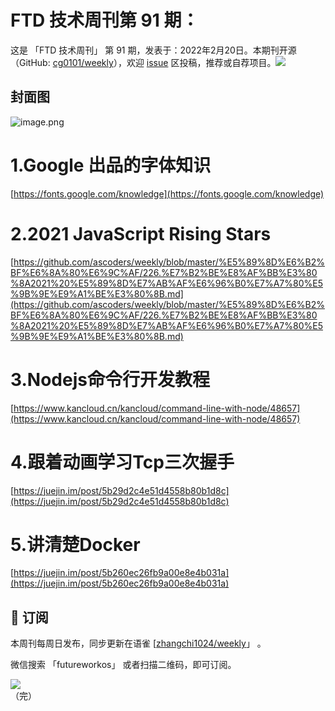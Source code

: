 # FTD 技术周刊第 91 期：
这是 「FTD 技术周刊」 第 91 期，发表于：2022年2月20日。本期刊开源（GitHub: [cg0101/weekly](https://github.com/cg0101/weekly)），欢迎 [issue](https://github.com/cg0101/weekly/issues) 区投稿，推荐或自荐项目。![](https://visitor-badge.glitch.me/badge?page_id=cg0101.weekly) <a href="https://www.linkedin.com/in/%E9%A9%B0-%E5%BC%A0-60669710a/">
        </a>
## 封面图


![image.png](https://cdn.nlark.com/yuque/0/2022/png/132503/1645240589352-8ce26a35-3c00-4d81-9f71-9f2c85b00c83.png#clientId=uf80cb958-a864-4&crop=0&crop=0&crop=1&crop=1&from=paste&height=262&id=u04019c1a&margin=%5Bobject%20Object%5D&name=image.png&originHeight=524&originWidth=1080&originalType=binary&ratio=1&rotation=0&showTitle=false&size=478497&status=done&style=none&taskId=u160bd0e9-7306-40c3-8c03-705f2427b59&title=&width=540)
# 1.Google 出品的字体知识 
[https://fonts.google.com/knowledge](https://fonts.google.com/knowledge)

# 2.2021 JavaScript Rising Stars 
[https://github.com/ascoders/weekly/blob/master/%E5%89%8D%E6%B2%BF%E6%8A%80%E6%9C%AF/226.%E7%B2%BE%E8%AF%BB%E3%80%8A2021%20%E5%89%8D%E7%AB%AF%E6%96%B0%E7%A7%80%E5%9B%9E%E9%A1%BE%E3%80%8B.md](https://github.com/ascoders/weekly/blob/master/%E5%89%8D%E6%B2%BF%E6%8A%80%E6%9C%AF/226.%E7%B2%BE%E8%AF%BB%E3%80%8A2021%20%E5%89%8D%E7%AB%AF%E6%96%B0%E7%A7%80%E5%9B%9E%E9%A1%BE%E3%80%8B.md)

# 3.Nodejs命令行开发教程 
[https://www.kancloud.cn/kancloud/command-line-with-node/48657](https://www.kancloud.cn/kancloud/command-line-with-node/48657)

# 4.跟着动画学习Tcp三次握手 
[https://juejin.im/post/5b29d2c4e51d4558b80b1d8c](https://juejin.im/post/5b29d2c4e51d4558b80b1d8c)

# 5.讲清楚Docker 
[https://juejin.im/post/5b260ec26fb9a00e8e4b031a](https://juejin.im/post/5b260ec26fb9a00e8e4b031a)



## 📅 订阅
本周刊每周日发布，同步更新在语雀 [[zhangchi1024/weekly](https://www.yuque.com/zhangchi1024/weekly)」 。


微信搜索 「futureworkos」 或者扫描二维码，即可订阅。
<div align="left"> <img src="https://cdn.nlark.com/yuque/0/2021/jpeg/132503/1640750963398-e8538e9e-6b96-46f7-abff-c93b56bdd377.jpeg?x-oss-process=image%2Fwatermark%2Ctype_d3F5LW1pY3JvaGVp%2Csize_36%2Ctext_5byg6amw%2Ccolor_FFFFFF%2Cshadow_50%2Ct_80%2Cg_se%2Cx_10%2Cy_10%2Fresize%2Cw_426%2Climit_0" ></div>
    （完）